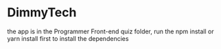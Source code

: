 # DimmyTech

the app is in the Programmer Front-end quiz folder, 
run the npm install or yarn install first to install the dependencies
